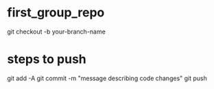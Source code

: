 # first_group_repo
git checkout -b your-branch-name
# steps to push
git add -A
git commit -m "message describing code changes"
git push <remote-name> <remote-branch-name>
